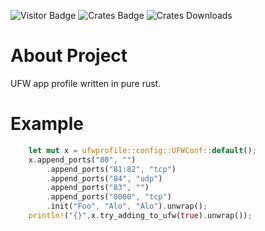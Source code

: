 ![Visitor Badge](https://visitor-badge.laobi.icu/badge?page_id=rust-ufw-app-profile)
![Crates Badge](https://img.shields.io/crates/v/ufwprofile)
![Crates Downloads](https://img.shields.io/crates/d/ufwprofile)

# About Project
UFW app profile written in pure rust.

# Example
```rust
    let mut x = ufwprofile::config::UFWConf::default();
    x.append_ports("80", "")
        .append_ports("81:82", "tcp")
        .append_ports("84", "udp")
        .append_ports("83", "")
        .append_ports("8000", "tcp")
        .init("Foo", "Alo", "Alo").unwrap();
    println!("{}",x.try_adding_to_ufw(true).unwrap());
```